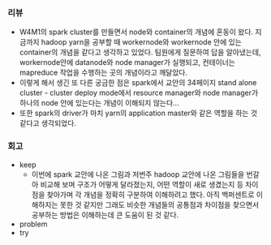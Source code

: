 ### 리뷰

- W4M1의 spark cluster를 만들면서 node와 container의 개념에 혼동이 왔다. 지금까지 hadoop yarn을 공부할 때 workernode와 workernode 안에 있는 container의 개념을 같다고 생각하고 있었다. 팀원에게 질문하여 답을 알아냈는데, workernode안에 datanode와 node manager가 실행되고, 컨테이너는 mapreduce 작업을 수행하는 곳의 개념이라고 깨달았다.
- 이렇게 해서 생긴 또 다른 궁금한 점은 spark에서 교안의 34페이지 stand alone cluster - cluster deploy mode에서 resource manager와 node manager가 하나의 node 안에 있는다는 개념이 이해되지 않는다…
- 또한 spark의 driver가 마치 yarn의 application master와 같은 역할을 하는 것 같다고 생각되었다.

### 회고

- keep
    - 이번에 spark 교안에 나온 그림과 저번주 hadoop 교안에 나온 그림들을 번갈아 비교해 보며 구조가 어떻게 달라졌는지, 어떤 역할이 새로 생겼는지 등 차이점을 찾아가며 각 개념을 정확히 구분하여 이해하려고 했다. 아직 백퍼센트로 이해하지는 못한 것 같지만 그래도 비슷한 개념들의 공통점과 차이점을 찾으면서 공부하는 방법은 이해하는데 큰 도움이 된 것 같다.
- problem
- try
